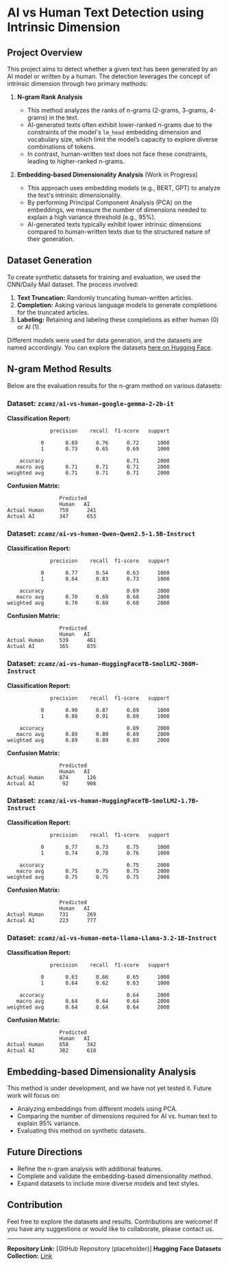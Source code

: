 # AI vs Human Text Detection using Intrinsic Dimension

## Project Overview
This project aims to detect whether a given text has been generated by an AI model or written by a human. The detection leverages the concept of intrinsic dimension through two primary methods:

1. **N-gram Rank Analysis**
   - This method analyzes the ranks of n-grams (2-grams, 3-grams, 4-grams) in the text.
   - AI-generated texts often exhibit lower-ranked n-grams due to the constraints of the model's `lm_head` embedding dimension and vocabulary size, which limit the model’s capacity to explore diverse combinations of tokens.
   - In contrast, human-written text does not face these constraints, leading to higher-ranked n-grams.

2. **Embedding-based Dimensionality Analysis** (Work in Progress)
   - This approach uses embedding models (e.g., BERT, GPT) to analyze the text's intrinsic dimensionality.
   - By performing Principal Component Analysis (PCA) on the embeddings, we measure the number of dimensions needed to explain a high variance threshold (e.g., 95%).
   - AI-generated texts typically exhibit lower intrinsic dimensions compared to human-written texts due to the structured nature of their generation.

## Dataset Generation
To create synthetic datasets for training and evaluation, we used the CNN/Daily Mail dataset. The process involved:

1. **Text Truncation:** Randomly truncating human-written articles.
2. **Completion:** Asking various language models to generate completions for the truncated articles.
3. **Labeling:** Retaining and labeling these completions as either human (0) or AI (1).

Different models were used for data generation, and the datasets are named accordingly. You can explore the datasets [here on Hugging Face](https://huggingface.co/collections/zcamz/ai-vs-human-6754d445b3826df8fd547c0e).

## N-gram Method Results
Below are the evaluation results for the n-gram method on various datasets:

### Dataset: `zcamz/ai-vs-human-google-gemma-2-2b-it`
**Classification Report:**
```
              precision    recall  f1-score   support

           0       0.69      0.76      0.72      1000
           1       0.73      0.65      0.69      1000

    accuracy                           0.71      2000
   macro avg       0.71      0.71      0.71      2000
weighted avg       0.71      0.71      0.71      2000
```
**Confusion Matrix:**
```
                 Predicted
                 Human   AI
Actual Human     759      241
Actual AI        347      653
```

### Dataset: `zcamz/ai-vs-human-Qwen-Qwen2.5-1.5B-Instruct`
**Classification Report:**
```
              precision    recall  f1-score   support

           0       0.77      0.54      0.63      1000
           1       0.64      0.83      0.73      1000

    accuracy                           0.69      2000
   macro avg       0.70      0.69      0.68      2000
weighted avg       0.70      0.69      0.68      2000
```
**Confusion Matrix:**
```
                 Predicted
                 Human   AI
Actual Human     539      461
Actual AI        165      835
```

### Dataset: `zcamz/ai-vs-human-HuggingFaceTB-SmolLM2-360M-Instruct`
**Classification Report:**
```
              precision    recall  f1-score   support

           0       0.90      0.87      0.89      1000
           1       0.88      0.91      0.89      1000

    accuracy                           0.89      2000
   macro avg       0.89      0.89      0.89      2000
weighted avg       0.89      0.89      0.89      2000
```
**Confusion Matrix:**
```
                 Predicted
                 Human   AI
Actual Human     874      126
Actual AI         92      908
```

### Dataset: `zcamz/ai-vs-human-HuggingFaceTB-SmolLM2-1.7B-Instruct`
**Classification Report:**
```
              precision    recall  f1-score   support

           0       0.77      0.73      0.75      1000
           1       0.74      0.78      0.76      1000

    accuracy                           0.75      2000
   macro avg       0.75      0.75      0.75      2000
weighted avg       0.75      0.75      0.75      2000
```
**Confusion Matrix:**
```
                 Predicted
                 Human   AI
Actual Human     731      269
Actual AI        223      777
```

### Dataset: `zcamz/ai-vs-human-meta-llama-Llama-3.2-1B-Instruct`
**Classification Report:**
```
              precision    recall  f1-score   support

           0       0.63      0.66      0.65      1000
           1       0.64      0.62      0.63      1000

    accuracy                           0.64      2000
   macro avg       0.64      0.64      0.64      2000
weighted avg       0.64      0.64      0.64      2000
```
**Confusion Matrix:**
```
                 Predicted
                 Human   AI
Actual Human     658      342
Actual AI        382      618
```

## Embedding-based Dimensionality Analysis
This method is under development, and we have not yet tested it. Future work will focus on:

- Analyzing embeddings from different models using PCA.
- Comparing the number of dimensions required for AI vs. human text to explain 95% variance.
- Evaluating this method on synthetic datasets.

## Future Directions
- Refine the n-gram analysis with additional features.
- Complete and validate the embedding-based dimensionality method.
- Expand datasets to include more diverse models and text styles.

## Contribution
Feel free to explore the datasets and results. Contributions are welcome! If you have any suggestions or would like to collaborate, please contact us.

---
**Repository Link:** [GitHub Repository (placeholder)]
**Hugging Face Datasets Collection:** [Link](https://huggingface.co/collections/zcamz/ai-vs-human-6754d445b3826df8fd547c0e)


